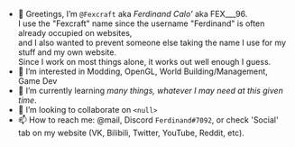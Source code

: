 - 👋 Greetings, I’m `@Fexcraft` aka _Ferdinand Calo'_ aka FEX___96.    
I use the "Fexcraft" name since the username "Ferdinand" is often already occupied on websites,    
and I also wanted to prevent someone else taking the name I use for my stuff and my own website.    
Since I work on most things alone, it works out well enough I guess.
- 👀 I’m interested in Modding, OpenGL, World Building/Management, Game Dev
- 🌱 I’m currently learning _many things, whatever I may need at this given time_.
- 💞️ I’m looking to collaborate on `<null>`
- 📫 How to reach me: @mail, Discord `Ferdinand#7092`, or check 'Social' tab on my website (VK, Bilibili, Twitter, YouTube, Reddit, etc).

<!---
Fexcraft/Fexcraft is a ✨ special ✨ repository because its `README.md` (this file) appears on your GitHub profile.
You can click the Preview link to take a look at your changes.
--->
